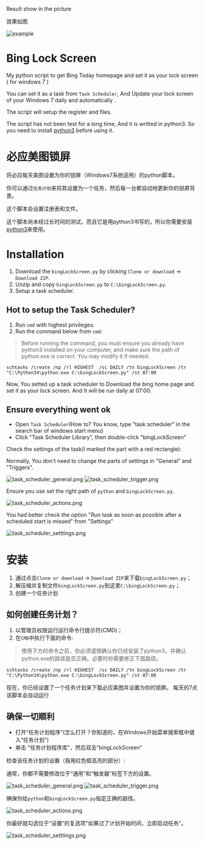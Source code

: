 Result show in the picture

效果如图

![example](https://github.com/WeiqiChenCN/bingLockScreen/raw/master/example.png)

# Bing Lock Screen

My python script to get Bing Today homepage and set it as your lock screen ( for windows 7 )

You can set it as a task from `Task Scheduler`, And Update your lock screen of your Windows 7 daily and automatically .

The script will setup the register and files.

The script has not been test for a long time, And it is writted in python3. So you need to install [python3](https://www.python.org/downloads/) before using it.


# 必应美图锁屏

将必应每天美图设置为你的锁屏（Windows7系统适用）的python脚本。

你可以通过`任务计划`来将其设置为一个任务，然后每一台都自动地更新你的锁屏背景。

这个脚本会设置注册表和文件。

这个脚本尚未经过长时间的测试，而且它是用python3书写的，所以你需要安装[python3](https://www.python.org/downloads/)来使用。


# Installation

1. Download the `bingLockScreen.py` by clicking `Clone or download` -> `Download ZIP`.
2. Unzip and copy `bingLockScreen.py` to `C:\bingLockScreen.py`.
3. Setup a task scheduler.

## Hot to setup the Task Scheduler?

1. Run `cmd` with highest privileges.
2. Run the command below from `cmd`:

 > Before running the command, you must ensure you already have python3 installed on your computer, and make sure the path of python.exe is correct. You may modify it if needed.
 
```
schtasks /create /np /rl HIGHEST  /sc DAILY /tn bingLockScreen /tr "C:\Python34\python.exe C:\bingLockScreen.py" /st 07:00
```
 
Now, You setted up a task scheduler to Download the bing home page and set it as your lock screen.
And It will be run daily at 07:00.

## Ensure everything went ok

- Open `Task Scheduler`(How to? You know, type "task scheduler" in the search bar of windows start menu)
- Click "Task Scheduler Library", then double-click "bingLockScreen"

Check the settings of the task(I marked the part with a red rectangle):

Normally, You don't need to change the parts of settings in "General" and "Triggers".  

![task_scheduler_general.png](https://github.com/WeiqiChenCN/bingLockScreen/raw/master/task_scheduler_general.png)
![task_scheduler_trigger.png](https://github.com/WeiqiChenCN/bingLockScreen/raw/master/task_scheduler_trigger.png)

Ensure you use set the right path of `python` and `bingLockScreen.py`.

![task_scheduler_actions.png](https://github.com/WeiqiChenCN/bingLockScreen/raw/master/task_scheduler_actions.png)

You had better check the option "Run task as soon as possible after a scheduled start is missed" from "Settings"

![task_scheduler_setttings.png](https://github.com/WeiqiChenCN/bingLockScreen/raw/master/task_scheduler_setttings.png)

# 安装
 
1. 通过点击`Clone or download` -> `Download ZIP`来下载`bingLockScreen.py`；
2. 解压缩并复制文件`bingLockScreen.py`到这里`C:\bingLockScreen.py`；
3. 创建一个任务计划
 
## 如何创建任务计划？
 
1. 以管理员权限运行运行命令行提示符(CMD)；
2. 在`CMD`中执行下面的命令:
 
> 使用下方的命令之前，你必须谨慎确认你已经安装了python3，并确认python.exe的路径是否正确。必要时你需要修正下面路径。
 
```
schtasks /create /np /rl HIGHEST  /sc DAILY /tn bingLockScreen /tr "C:\Python34\python.exe C:\bingLockScreen.py" /st 07:00
```

现在，你已经设置了一个任务计划来下载必应美图并设置为你的锁屏。
每天的7点该脚本会自动运行

## 确保一切顺利
- 打开“任务计划程序”(怎么打开？你知道的，在Windows开始菜单搜索框中键入“任务计划”)
- 单击 "任务计划程序库"，然后双击“bingLockScreen”

检查该任务计划的设置（我用红色框高亮的部分）:

通常，你都不需要修改位于“通用”和“触发器”标签下方的设置。

![task_scheduler_general.png](https://github.com/WeiqiChenCN/bingLockScreen/raw/master/task_scheduler_general.png)
![task_scheduler_trigger.png](https://github.com/WeiqiChenCN/bingLockScreen/raw/master/task_scheduler_trigger.png)

确保你给`python`和`bingLockScreen.py`指定正确的路径。

![task_scheduler_actions.png](https://github.com/WeiqiChenCN/bingLockScreen/raw/master/task_scheduler_actions.png)

你最好就勾选位于“设置”的复选项"如果过了计划开始时间，立即启动任务"。

![task_scheduler_setttings.png](https://github.com/WeiqiChenCN/bingLockScreen/raw/master/task_scheduler_setttings.png)
